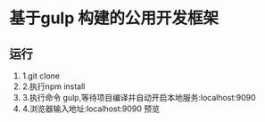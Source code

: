 # 基于gulp 构建的公用开发框架

## 运行

<ol>
    <li>1.git clone</li>
    <li>2.执行npm install</li>
    <li>3.执行命令 gulp,等待项目编译并自动开启本地服务:localhost:9090</li>
    <li>4.浏览器输入地址:localhost:9090 预览</li>
</ol>